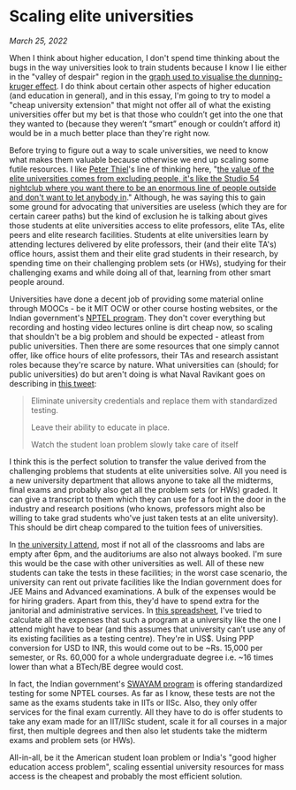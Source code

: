# Scaling elite universities

*March 25, 2022*

When I think about higher education, I don't spend time thinking about the bugs in the way universities look to train students because I know I lie either in the &quot;valley of despair&quot; region in the [graph used to visualise the dunning-kruger effect](https://commons.wikimedia.org/wiki/File:Dunning%E2%80%93Kruger_Effect_01.svg). I do think about certain other aspects of higher education (and education in general), and in this essay, I'm going to try to model a "cheap university extension" that might not offer all of what the existing universities offer but my bet is that those who couldn’t get into the one that they wanted to (because they weren’t “smart” enough or couldn’t afford it) would be in a much better place than they're right now.

Before trying to figure out a way to scale universities, we need to know what makes them valuable because otherwise we end up scaling some futile resources. I like [Peter Thiel](https://en.wikipedia.org/wiki/Peter_Thiel)'s line of thinking here, "[the value of the elite universities comes from excluding people, it&#39;s like the Studio 54 nightclub where you want there to be an enormous line of people outside and don&#39;t want to let anybody in](https://youtu.be/1T-RkxC5pVU)." Although, he was saying this to gain some ground for advocating that universities are useless (which they are for certain career paths) but the kind of exclusion he is talking about gives those students at elite universities access to elite professors, elite TAs, elite peers and elite research facilities. Students at elite universities learn by attending lectures delivered by elite professors, their (and their elite TA&#39;s) office hours, assist them and their elite grad students in their research, by spending time on their challenging problem sets (or HWs), studying for their challenging exams and while doing all of that, learning from other smart people around.

Universities have done a decent job of providing some material online through MOOCs - be it MIT OCW or other course hosting websites, or the Indian government's [NPTEL program](https://nptel.ac.in/courses). They don't cover everything but recording and hosting video lectures online is dirt cheap now, so scaling that shouldn't be a big problem and should be expected - atleast from public universities. Then there are some resources that one simply cannot offer, like office hours of elite professors, their TAs and research assistant roles because they're scarce by nature. What universities can (should; for public universities) do but aren't doing is what Naval Ravikant goes on describing in [this tweet](https://twitter.com/naval/status/1404508591193612289):

>Eliminate university credentials and replace them with standardized testing. 
>
>Leave their ability to educate in place. 
>
>Watch the student loan problem slowly take care of itself

I think this is the perfect solution to transfer the value derived from the challenging problems that students at elite universities solve. All you need is a new university department that allows anyone to take all the midterms, final exams and probably also get all the problem sets (or HWs) graded. It can give a transcript to them which they can use for a foot in the door in the industry and research positions (who knows, professors might also be willing to take grad students who&#39;ve just taken tests at an elite university). This should be dirt cheap compared to the tuition fees of universities. 

In [the university I attend](https://illinois.edu/), most if not all of the classrooms and labs are empty after 6pm, and the auditoriums are also not always booked. I&#39;m sure this would be the case with other universities as well. All of these new students can take the tests in these facilities; in the worst case scenario, the university can rent out private facilities like the Indian government does for JEE Mains and Advanced examinations. A bulk of the expenses would be for hiring graders. Apart from this, they&#39;d have to spend extra for the janitorial and administrative services. In [this spreadsheet](https://docs.google.com/spreadsheets/d/1hpqGhBW1wZk9odPy9Go6Kazp-4EMsFjwNQXiKSk-KVs/edit?usp=sharing), I&#39;ve tried to calculate all the expenses that such a program at a university like the one I attend might have to bear (and this assumes that university can’t use any of its existing facilities as a testing centre). They&#39;re in US$. Using PPP conversion for USD to INR, this would come out to be ~Rs. 15,000 per semester, or Rs. 60,000 for a whole undergraduate degree i.e. ~16 times lower than what a BTech/BE degree would cost. 

In fact, the Indian government's [SWAYAM program](https://swayam.gov.in/nc_details/NPTEL) is offering standardized testing for some NPTEL courses. As far as I know, these tests are not the same as the exams students take in IITs or IISc. Also, they only offer services for the final exam currently. All they have to do is offer students to take any exam made for an IIT/IISc student, scale it for all courses in a major first, then multiple degrees and then also let students take the midterm exams and problem sets (or HWs).

All-in-all, be it the American student loan problem or India's "good higher education access problem", scaling essential university resources for mass access is the cheapest and probably the most efficient solution.
